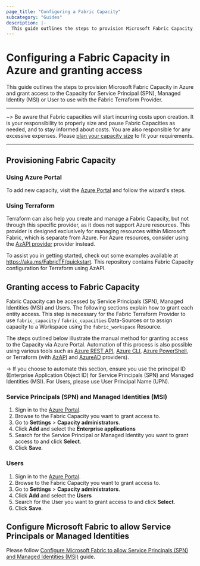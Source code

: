 ```yaml
---
page_title: "Configuring a Fabric Capacity"
subcategory: "Guides"
description: |-
  This guide outlines the steps to provision Microsoft Fabric Capacity.
---
```


# Configuring a Fabric Capacity in Azure and granting access

This guide outlines the steps to provision Microsoft Fabric Capacity in Azure and grant access to the Capacity for Service Principal (SPN), Managed Identity (MSI) or User to use with the Fabric Terraform Provider.

---

~> Be aware that Fabric capacities will start incurring costs upon creation. It is your responsibility to properly size and pause Fabric Capacities as needed, and to stay informed about costs. You are also responsible for any excessive expenses. Please [plan your capacity size](https://learn.microsoft.com/fabric/enterprise/plan-capacity) to fit your requirements.

---

## Provisioning Fabric Capacity

### Using Azure Portal

To add new capacity, visit the [Azure Portal](https://portal.azure.com/#browse/Microsoft.Fabric%2Fcapacities) and follow the wizard's steps.

### Using Terraform

Terraform can also help you create and manage a Fabric Capacity, but not through this specific provider, as it does not support Azure resources. This provider is designed exclusively for managing resources within Microsoft Fabric, which is separate from Azure. For Azure resources, consider using the [AzAPI provider](https://registry.terraform.io/providers/Azure/azapi) provider instead.

To assist you in getting started, check out some examples available at <https://aka.ms/FabricTF/quickstart>. This repository contains Fabric Capacity configuration for Terraform using AzAPI.

## Granting access to Fabric Capacity

Fabric Capacity can be accessed by Service Principals (SPN), Managed Identities (MSI) and Users. The following sections explain how to grant each entity access. This step is necessary for the Fabric Terraform Provider to use `fabric_capacity` / `fabric_capacities` Data-Sources or to assign capacity to a Workspace using the `fabric_workspace` Resource.

The steps outlined below illustrate the manual method for granting access to the Capacity via Azure Portal. Automation of this process is also possible using various tools such as [Azure REST API](https://learn.microsoft.com/rest/api/microsoftfabric/fabric-capacities/update), [Azure CLI](https://learn.microsoft.com/cli/azure/), [Azure PowerShell](https://learn.microsoft.com/powershell/azure/), or Terraform (with [AzAPI](https://registry.terraform.io/providers/Azure/azapi) and [AzureAD](https://registry.terraform.io/providers/hashicorp/azuread) providers).

-> If you choose to automate this section, ensure you use the principal ID (Enterprise Application Object ID) for Service Principals (SPN) and Managed Identities (MSI). For Users, please use User Principal Name (UPN).

### Service Principals (SPN) and Managed Identities (MSI)

1. Sign in to the [Azure Portal](https://portal.azure.com/).
1. Browse to the Fabric Capacity you want to grant access to.
1. Go to **Settings** > **Capacity administrators**.
1. Click **Add** and select the **Enterprise applications**
1. Search for the Service Principal or Managed Identity you want to grant access to and click **Select**.
1. Click **Save**.

### Users

1. Sign in to the [Azure Portal](https://portal.azure.com/).
1. Browse to the Fabric Capacity you want to grant access to.
1. Go to **Settings** > **Capacity administrators**.
1. Click **Add** and select the **Users**
1. Search for the User you want to grant access to and click **Select**.
1. Click **Save**.

## Configure Microsoft Fabric to allow Service Principals or Managed Identities

Please follow [Configure Microsoft Fabric to allow Service Principals (SPN) and Managed Identities (MSI)](./auth_app_reg_spn.md#configure-microsoft-fabric-to-allow-service-principals-spn-and-managed-identities-msi) guide.
